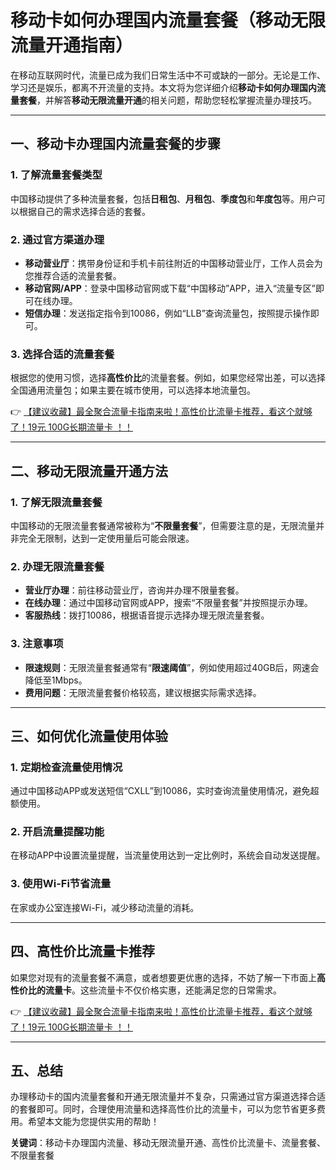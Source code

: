 # 移动卡如何办理国内流量套餐（移动无限流量开通指南）

在移动互联网时代，流量已成为我们日常生活中不可或缺的一部分。无论是工作、学习还是娱乐，都离不开流量的支持。本文将为您详细介绍**移动卡如何办理国内流量套餐**，并解答**移动无限流量开通**的相关问题，帮助您轻松掌握流量办理技巧。

---

## 一、移动卡办理国内流量套餐的步骤

### 1. 了解流量套餐类型
中国移动提供了多种流量套餐，包括**日租包**、**月租包**、**季度包**和**年度包**等。用户可以根据自己的需求选择合适的套餐。

### 2. 通过官方渠道办理
- **移动营业厅**：携带身份证和手机卡前往附近的中国移动营业厅，工作人员会为您推荐合适的流量套餐。
- **移动官网/APP**：登录中国移动官网或下载“中国移动”APP，进入“流量专区”即可在线办理。
- **短信办理**：发送指定指令到10086，例如“LLB”查询流量包，按照提示操作即可。

### 3. 选择合适的流量套餐
根据您的使用习惯，选择**高性价比**的流量套餐。例如，如果您经常出差，可以选择全国通用流量包；如果主要在城市使用，可以选择本地流量包。

👉 [【建议收藏】最全聚合流量卡指南来啦！高性价比流量卡推荐，看这个就够了！19元 100G长期流量卡 ！！](https://bit.ly/Liuliangka)

---

## 二、移动无限流量开通方法

### 1. 了解无限流量套餐
中国移动的无限流量套餐通常被称为“**不限量套餐**”，但需要注意的是，无限流量并非完全无限制，达到一定使用量后可能会限速。

### 2. 办理无限流量套餐
- **营业厅办理**：前往移动营业厅，咨询并办理不限量套餐。
- **在线办理**：通过中国移动官网或APP，搜索“不限量套餐”并按照提示办理。
- **客服热线**：拨打10086，根据语音提示选择办理无限流量套餐。

### 3. 注意事项
- **限速规则**：无限流量套餐通常有“**限速阈值**”，例如使用超过40GB后，网速会降低至1Mbps。
- **费用问题**：无限流量套餐价格较高，建议根据实际需求选择。

---

## 三、如何优化流量使用体验

### 1. 定期检查流量使用情况
通过中国移动APP或发送短信“CXLL”到10086，实时查询流量使用情况，避免超额使用。

### 2. 开启流量提醒功能
在移动APP中设置流量提醒，当流量使用达到一定比例时，系统会自动发送提醒。

### 3. 使用Wi-Fi节省流量
在家或办公室连接Wi-Fi，减少移动流量的消耗。

---

## 四、高性价比流量卡推荐

如果您对现有的流量套餐不满意，或者想要更优惠的选择，不妨了解一下市面上**高性价比的流量卡**。这些流量卡不仅价格实惠，还能满足您的日常需求。

👉 [【建议收藏】最全聚合流量卡指南来啦！高性价比流量卡推荐，看这个就够了！19元 100G长期流量卡 ！！](https://bit.ly/Liuliangka)

---

## 五、总结

办理移动卡的国内流量套餐和开通无限流量并不复杂，只需通过官方渠道选择合适的套餐即可。同时，合理使用流量和选择高性价比的流量卡，可以为您节省更多费用。希望本文能为您提供实用的帮助！

**关键词**：移动卡办理国内流量、移动无限流量开通、高性价比流量卡、流量套餐、不限量套餐